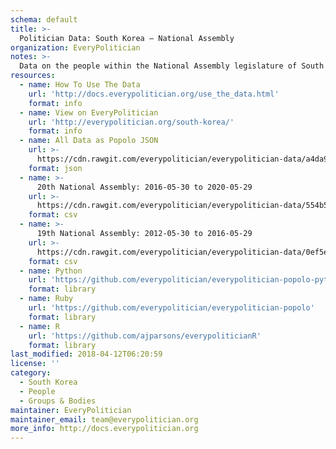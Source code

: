 ```yaml
---
schema: default
title: >-
  Politician Data: South Korea — National Assembly
organization: EveryPolitician
notes: >-
  Data on the people within the National Assembly legislature of South Korea.
resources:
  - name: How To Use The Data
    url: 'http://docs.everypolitician.org/use_the_data.html'
    format: info
  - name: View on EveryPolitician
    url: 'http://everypolitician.org/south-korea/'
    format: info
  - name: All Data as Popolo JSON
    url: >-
      https://cdn.rawgit.com/everypolitician/everypolitician-data/a4da9d3b8978dc56e13a20d25e69930d70d528eb/data/South_Korea/National_Assembly/ep-popolo-v1.0.json
    format: json
  - name: >-
      20th National Assembly: 2016-05-30 to 2020-05-29
    url: >-
      https://cdn.rawgit.com/everypolitician/everypolitician-data/554b5d0cdb8f4775608988962b0a42cc38f62b4b/data/South_Korea/National_Assembly/term-20.csv
    format: csv
  - name: >-
      19th National Assembly: 2012-05-30 to 2016-05-29
    url: >-
      https://cdn.rawgit.com/everypolitician/everypolitician-data/0ef5e79e77152186cec8cd685fe5faffccfdecf3/data/South_Korea/National_Assembly/term-19.csv
    format: csv
  - name: Python
    url: 'https://github.com/everypolitician/everypolitician-popolo-python'
    format: library
  - name: Ruby
    url: 'https://github.com/everypolitician/everypolitician-popolo'
    format: library
  - name: R
    url: 'https://github.com/ajparsons/everypoliticianR'
    format: library
last_modified: 2018-04-12T06:20:59
license: ''
category:
  - South Korea
  - People
  - Groups & Bodies
maintainer: EveryPolitician
maintainer_email: team@everypolitician.org
more_info: http://docs.everypolitician.org
---
```

